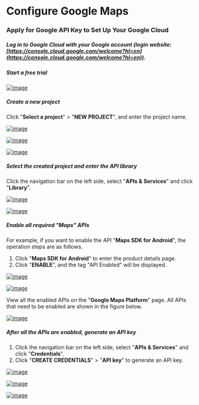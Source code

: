 # Configure Google Maps

### Apply for Google API Key to Set Up Your Google Cloud

##### Log in to Google Cloud with your Google account (login website: [https://console.cloud.google.com/welcome?hl=en](https://console.cloud.google.com/welcome?hl=en)).

##### Start a free trial

<a data-fancybox title="img" href="/en/appDevelop/oemapp/map/googlemap102.png">![image](/en/appDevelop/oemapp/map/googlemap102.png)</a>

##### Create a new project

Click "**Select a project**" > "**NEW PROJECT**", and enter the project name.

<a data-fancybox title="img" href="/en/appDevelop/oemapp/map/googlemap103.png">![image](/en/appDevelop/oemapp/map/googlemap103.png)</a>

<a data-fancybox title="img" href="/en/appDevelop/oemapp/map/googlemap104.png">![image](/en/appDevelop/oemapp/map/googlemap104.png)</a>

<a data-fancybox title="img" href="/en/appDevelop/oemapp/map/googlemap105.png">![image](/en/appDevelop/oemapp/map/googlemap105.png)</a>

##### Select the created project and enter the API library 

Click the navigation bar on the left side, select "**APIs & Services**" and click "**Library**".

<a data-fancybox title="img" href="/en/appDevelop/oemapp/map/googlemap106.png">![image](/en/appDevelop/oemapp/map/googlemap106.png)</a>

<a data-fancybox title="img" href="/en/appDevelop/oemapp/map/googlemap107.png">![image](/en/appDevelop/oemapp/map/googlemap107.png)</a>

##### Enable all required "Maps" APIs

For example, if you want to enable the API "**Maps SDK for Android**", the operation steps are as follows.

1. Click "**Maps SDK for Android**" to enter the product details page.
2. Click "**ENABLE**",  and the tag "API Enabled" will be displayed.

<a data-fancybox title="img" href="/en/appDevelop/oemapp/map/googlemap108.png">![image](/en/appDevelop/oemapp/map/googlemap108.png)</a>

<a data-fancybox title="img" href="/en/appDevelop/oemapp/map/googlemap109.png">![image](/en/appDevelop/oemapp/map/googlemap109.png)</a>

View all the enabled APIs on the "**Google Maps Platform**" page. All APIs that need to be enabled are shown in the figure below.

<a data-fancybox title="img" href="/en/appDevelop/oemapp/map/googlemap110.png">![image](/en/appDevelop/oemapp/map/googlemap110.png)</a>

##### After all the APIs are enabled, generate an API key

1. Click the navigation bar on the left side, select "**APIs & Services**" and click "**Credentials**".
2. Click "**CREATE CREDENTIALS**" > "**API key**" to generate an API key.

<a data-fancybox title="img" href="/en/appDevelop/oemapp/map/googlemap111.png">![image](/en/appDevelop/oemapp/map/googlemap111.png)</a>

<a data-fancybox title="img" href="/en/appDevelop/oemapp/map/googlemap112.png">![image](/en/appDevelop/oemapp/map/googlemap112.png)</a>

<a data-fancybox title="img" href="/en/appDevelop/oemapp/map/googlemap113.png">![image](/en/appDevelop/oemapp/map/googlemap113.png)</a>
